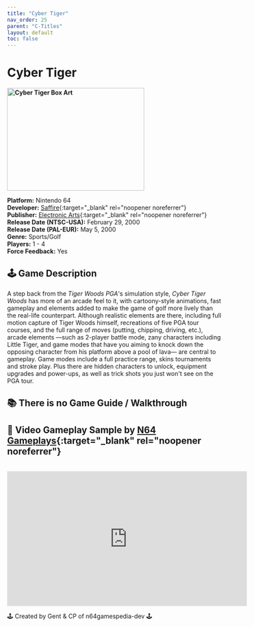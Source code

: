 ```yaml
---
title: "Cyber Tiger"
nav_order: 25
parent: "C-Titles"
layout: default
toc: false
---
```


# Cyber Tiger

<b>
<img src="https://images.launchbox-app.com/b793a4db-d8d8-4f8a-9e93-35633e0d671f.jpg" alt="Cyber Tiger Box Art" width="320" height="240" />
</b>

**Platform:** Nintendo 64  
**Developer:** [Saffire](https://en.wikipedia.org/wiki/Saffire_(company)){:target="_blank" rel="noopener noreferrer"}  
**Publisher:** [Electronic Arts](https://en.wikipedia.org/wiki/Electronic_Arts){:target="_blank" rel="noopener noreferrer"}  
**Release Date (NTSC-USA):** February 29, 2000  
**Release Date (PAL-EUR):** May 5, 2000  
**Genre:** Sports/Golf  
**Players:** 1 - 4  
**Force Feedback:** Yes  

## 🕹️ Game Description  
A step back from the *Tiger Woods PGA*'s simulation style, *Cyber Tiger Woods* has more of an arcade feel to it, with cartoony-style animations, fast gameplay and elements added to make the game of golf more lively than the real-life counterpart. Although realistic elements are there, including full motion capture of Tiger Woods himself, recreations of five PGA tour courses, and the full range of moves (putting, chipping, driving, etc.), arcade elements —such as 2-player battle mode, zany characters including Little Tiger, and game modes that have you aiming to knock down the opposing character from his platform above a pool of lava— are central to gameplay. Game modes include a full practice range, skins tournaments and stroke play. Plus there are hidden characters to unlock, equipment upgrades and power-ups, as well as trick shots you just won't see on the PGA tour.

## 📚 There is no Game Guide / Walkthrough

## 🎥 Video Gameplay Sample by [N64 Gameplays](https://www.youtube.com/channel/UCTNnXOuixCNzqYl3lAyI-JA){:target="_blank" rel="noopener noreferrer"}  
<br />  
<iframe width="560" height="315" src="https://www.youtube.com/embed/3UxD31VSxhQ" title="Cyber Tiger Gameplay" frameborder="0" allowfullscreen></iframe>  

🕹️ Created by Gent & CP of n64gamespedia-dev 🕹️

<!-- Vault Format: n64gamespedia-dev -->
<!-- Protocol Source: _vault-specs/format-protocol.md -->
